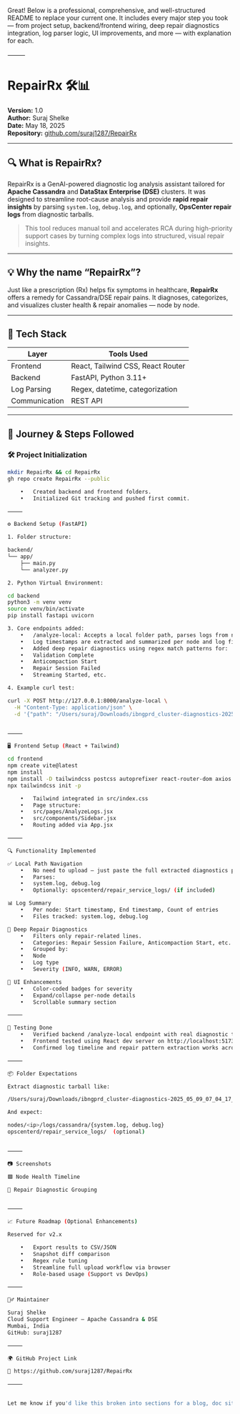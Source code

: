 Great! Below is a professional, comprehensive, and well-structured README to replace your current one. It includes every major step you took — from project setup, backend/frontend wiring, deep repair diagnostics integration, log parser logic, UI improvements, and more — with explanation for each.

⸻


# RepairRx 🛠️📊

**Version:** 1.0  
**Author:** Suraj Shelke  
**Date:** May 18, 2025  
**Repository:** [github.com/suraj1287/RepairRx](https://github.com/suraj1287/RepairRx)

---

## 🔍 What is RepairRx?

RepairRx is a GenAI-powered diagnostic log analysis assistant tailored for **Apache Cassandra** and **DataStax Enterprise (DSE)** clusters. It was designed to streamline root-cause analysis and provide **rapid repair insights** by parsing `system.log`, `debug.log`, and optionally, **OpsCenter repair logs** from diagnostic tarballs.

> This tool reduces manual toil and accelerates RCA during high-priority support cases by turning complex logs into structured, visual repair insights.

---

## 💡 Why the name “RepairRx”?

Just like a prescription (Rx) helps fix symptoms in healthcare, **RepairRx** offers a remedy for Cassandra/DSE repair pains. It diagnoses, categorizes, and visualizes cluster health & repair anomalies — node by node.

---

## 🧱 Tech Stack

| Layer         | Tools Used                        |
|---------------|-----------------------------------|
| Frontend      | React, Tailwind CSS, React Router |
| Backend       | FastAPI, Python 3.11+             |
| Log Parsing   | Regex, datetime, categorization   |
| Communication | REST API                          |

---

## 🚧 Journey & Steps Followed

### 🛠️ Project Initialization

```bash
mkdir RepairRx && cd RepairRx
gh repo create RepairRx --public

	•	Created backend and frontend folders.
	•	Initialized Git tracking and pushed first commit.

⸻

⚙️ Backend Setup (FastAPI)

1. Folder structure:

backend/
└── app/
    ├── main.py
    └── analyzer.py

2. Python Virtual Environment:

cd backend
python3 -m venv venv
source venv/bin/activate
pip install fastapi uvicorn

3. Core endpoints added:
	•	/analyze-local: Accepts a local folder path, parses logs from nodes.
	•	Log timestamps are extracted and summarized per node and log file.
	•	Added deep repair diagnostics using regex match patterns for:
	•	Validation Complete
	•	Anticompaction Start
	•	Repair Session Failed
	•	Streaming Started, etc.

4. Example curl test:

curl -X POST http://127.0.0.1:8000/analyze-local \
  -H "Content-Type: application/json" \
  -d '{"path": "/Users/suraj/Downloads/ibngprd_cluster-diagnostics-2025_05_09_07_04_17_UTC"}'


⸻

🖥️ Frontend Setup (React + Tailwind)

cd frontend
npm create vite@latest
npm install
npm install -D tailwindcss postcss autoprefixer react-router-dom axios
npx tailwindcss init -p

	•	Tailwind integrated in src/index.css
	•	Page structure:
	•	src/pages/AnalyzeLogs.jsx
	•	src/components/Sidebar.jsx
	•	Routing added via App.jsx

⸻

🔍 Functionality Implemented

✅ Local Path Navigation
	•	No need to upload — just paste the full extracted diagnostics path.
	•	Parses:
	•	system.log, debug.log
	•	Optionally: opscenterd/repair_service_logs/ (if included)

📊 Log Summary
	•	Per node: Start timestamp, End timestamp, Count of entries
	•	Files tracked: system.log, debug.log

🧠 Deep Repair Diagnostics
	•	Filters only repair-related lines.
	•	Categories: Repair Session Failure, Anticompaction Start, etc.
	•	Grouped by:
	•	Node
	•	Log type
	•	Severity (INFO, WARN, ERROR)

🎨 UI Enhancements
	•	Color-coded badges for severity
	•	Expand/collapse per-node details
	•	Scrollable summary section

⸻

🧪 Testing Done
	•	Verified backend /analyze-local endpoint with real diagnostic tarballs
	•	Frontend tested using React dev server on http://localhost:5173
	•	Confirmed log timeline and repair pattern extraction works across 30+ nodes

⸻

📦 Folder Expectations

Extract diagnostic tarball like:

/Users/suraj/Downloads/ibngprd_cluster-diagnostics-2025_05_09_07_04_17_UTC/

And expect:

nodes/<ip>/logs/cassandra/{system.log, debug.log}
opscenterd/repair_service_logs/  (optional)


⸻

📷 Screenshots

🟩 Node Health Timeline

🧠 Repair Diagnostic Grouping


⸻

📈 Future Roadmap (Optional Enhancements)

Reserved for v2.x

	•	Export results to CSV/JSON
	•	Snapshot diff comparison
	•	Regex rule tuning
	•	Streamline full upload workflow via browser
	•	Role-based usage (Support vs DevOps)

⸻

🙋‍♂️ Maintainer

Suraj Shelke
Cloud Support Engineer — Apache Cassandra & DSE
Mumbai, India
GitHub: suraj1287

⸻

🌍 GitHub Project Link

🔗 https://github.com/suraj1287/RepairRx

⸻


Let me know if you'd like this broken into sections for a blog, doc site, or PDF.
